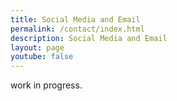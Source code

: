 ```yaml
---
title: Social Media and Email
permalink: /contact/index.html
description: Social Media and Email
layout: page
youtube: false
---
```


work in progress.